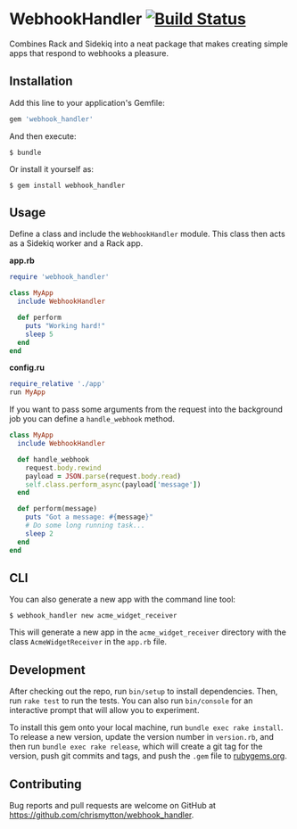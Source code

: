 # WebhookHandler [![Build Status](https://travis-ci.org/chrismytton/webhook_handler.svg?branch=master)](https://travis-ci.org/chrismytton/webhook_handler)

Combines Rack and Sidekiq into a neat package that makes creating simple apps that respond to webhooks a pleasure.

## Installation

Add this line to your application's Gemfile:

```ruby
gem 'webhook_handler'
```

And then execute:

    $ bundle

Or install it yourself as:

    $ gem install webhook_handler

## Usage

Define a class and include the `WebhookHandler` module. This class then acts as a Sidekiq worker and a Rack app.

**app.rb**

```ruby
require 'webhook_handler'

class MyApp
  include WebhookHandler

  def perform
    puts "Working hard!"
    sleep 5
  end
end
```

**config.ru**

```ruby
require_relative './app'
run MyApp
```

If you want to pass some arguments from the request into the background job you can define a `handle_webhook` method.

```ruby
class MyApp
  include WebhookHandler

  def handle_webhook
    request.body.rewind
    payload = JSON.parse(request.body.read)
    self.class.perform_async(payload['message'])
  end

  def perform(message)
    puts "Got a message: #{message}"
    # Do some long running task...
    sleep 2
  end
end
```

## CLI

You can also generate a new app with the command line tool:

    $ webhook_handler new acme_widget_receiver

This will generate a new app in the `acme_widget_receiver` directory with the class `AcmeWidgetReceiver` in the `app.rb` file.

## Development

After checking out the repo, run `bin/setup` to install dependencies. Then, run `rake test` to run the tests. You can also run `bin/console` for an interactive prompt that will allow you to experiment.

To install this gem onto your local machine, run `bundle exec rake install`. To release a new version, update the version number in `version.rb`, and then run `bundle exec rake release`, which will create a git tag for the version, push git commits and tags, and push the `.gem` file to [rubygems.org](https://rubygems.org).

## Contributing

Bug reports and pull requests are welcome on GitHub at https://github.com/chrismytton/webhook_handler.
